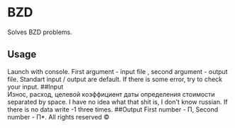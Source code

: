 # BZD
Solves BZD problems.
## Usage
Launch with console.
First argument - input file , second argument - output file.
Standart input / output are default. 
If there is some error, try to check your input.
##Input  
Износ, расход, целевой коэффициент даты определения стоимости separated by space.
I have no idea what that shit is, I don't know russian.
If there is no data write -1 three times.
##Output
First number - П, Second number - П*.
All rights reserved ©
